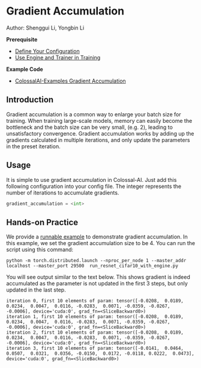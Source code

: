 # Gradient Accumulation

Author: Shenggui Li, Yongbin Li

**Prerequisite**
- [Define Your Configuration](../basics/define_your_config.md)
- [Use Engine and Trainer in Training](../basics/engine_trainer.md)

**Example Code**
- [ColossalAI-Examples Gradient Accumulation](https://github.com/hpcaitech/ColossalAI-Examples/tree/main/features/gradient_accumulation)

## Introduction

Gradient accumulation is a common way to enlarge your batch size for training.
When training large-scale models, memory can easily become the bottleneck and the batch size can be very small, (e.g. 2),
leading to unsatisfactory convergence. Gradient accumulation works by adding up the gradients calculated in multiple iterations,
and only update the parameters in the preset iteration.

## Usage

It is simple to use gradient accumulation in Colossal-AI. Just add this following configuration into your config file.
The integer represents the number of iterations to accumulate gradients.

```python
gradient_accumulation = <int>
```

## Hands-on Practice

We provide a [runnable example](https://github.com/hpcaitech/ColossalAI-Examples/tree/main/features/gradient_accumulation)
to demonstrate gradient accumulation. In this example, we set the gradient accumulation size to be 4. You can run the script using this command:

```shell
python -m torch.distributed.launch --nproc_per_node 1 --master_addr localhost --master_port 29500  run_resnet_cifar10_with_engine.py
```

You will see output similar to the text below. This shows gradient is indeed accumulated as the parameter is not updated
in the first 3 steps, but only updated in the last step.

```text
iteration 0, first 10 elements of param: tensor([-0.0208,  0.0189,  0.0234,  0.0047,  0.0116, -0.0283,  0.0071, -0.0359, -0.0267, -0.0006], device='cuda:0', grad_fn=<SliceBackward0>)
iteration 1, first 10 elements of param: tensor([-0.0208,  0.0189,  0.0234,  0.0047,  0.0116, -0.0283,  0.0071, -0.0359, -0.0267, -0.0006], device='cuda:0', grad_fn=<SliceBackward0>)
iteration 2, first 10 elements of param: tensor([-0.0208,  0.0189,  0.0234,  0.0047,  0.0116, -0.0283,  0.0071, -0.0359, -0.0267, -0.0006], device='cuda:0', grad_fn=<SliceBackward0>)
iteration 3, first 10 elements of param: tensor([-0.0141,  0.0464,  0.0507,  0.0321,  0.0356, -0.0150,  0.0172, -0.0118, 0.0222,  0.0473], device='cuda:0', grad_fn=<SliceBackward0>)
```

